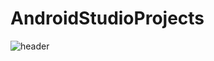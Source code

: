 # AndroidStudioProjects

![header](https://capsule-render.vercel.app/api?type=wave&color=auto&height=300&section=header&text=capsule%20render&fontSize=90)
